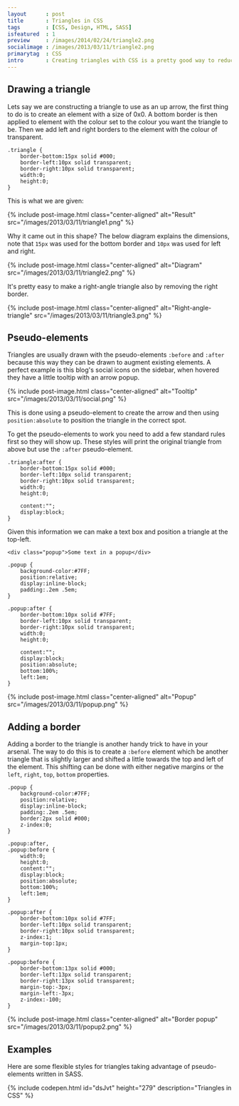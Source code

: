```yaml
---
layout      : post
title       : Triangles in CSS
tags        : [CSS, Design, HTML, SASS]
isfeatured  : 1
preview     : /images/2014/02/24/triangle2.png
socialimage : /images/2013/03/11/triangle2.png
primarytag  : CSS
intro       : Creating triangles with CSS is a pretty good way to reduce the amount of image dependencies within an application. They're a bit tricky to get your head around at first but once you understand them it's really easy.
---
```


## Drawing a triangle

Lets say we are constructing a triangle to use as an up arrow, the first thing to do is to create an element with a size of 0x0. A bottom border is then applied to element with the colour set to the colour you want the triangle to be. Then we add left and right borders to the element with the colour of transparent.

<!--prettify lang=css-->
    .triangle {
        border-bottom:15px solid #000;
        border-left:10px solid transparent;
        border-right:10px solid transparent;
        width:0;
        height:0;
    }

This is what we are given:

{% include post-image.html class="center-aligned" alt="Result" src="/images/2013/03/11/triangle1.png" %}

Why it came out in this shape? The below diagram explains the dimensions, note that `15px` was used for the bottom border and `10px` was used for left and right.

{% include post-image.html class="center-aligned" alt="Diagram" src="/images/2013/03/11/triangle2.png" %}

It's pretty easy to make a right-angle triangle also by removing the right border.

{% include post-image.html class="center-aligned" alt="Right-angle-triangle" src="/images/2013/03/11/triangle3.png" %}



## Pseudo-elements

Triangles are usually drawn with the pseudo-elements `:before` and `:after` because this way they can be drawn to augment existing elements. A perfect example is this blog's social icons on the sidebar, when hovered they have a little tooltip with an arrow popup.

{% include post-image.html class="center-aligned" alt="Tooltip" src="/images/2013/03/11/social.png" %}

This is done using a pseudo-element to create the arrow and then using `position:absolute` to position the triangle in the correct spot.

To get the pseudo-elements to work you need to add a few standard rules first so they will show up. These styles will print the original triangle from above but use the `:after` pseudo-element.

<!--prettify lang=css-->
    .triangle:after {
        border-bottom:15px solid #000;
        border-left:10px solid transparent;
        border-right:10px solid transparent;
        width:0;
        height:0;

        content:"";
        display:block;
    }

Given this information we can make a text box and position a triangle at the top-left.

<!--prettify lang=html-->
    <div class="popup">Some text in a popup</div>

<!--prettify lang=css-->
    .popup {
        background-color:#7FF;
        position:relative;
        display:inline-block;
        padding:.2em .5em;
    }

    .popup:after {
        border-bottom:10px solid #7FF;
        border-left:10px solid transparent;
        border-right:10px solid transparent;
        width:0;
        height:0;

        content:"";
        display:block;
        position:absolute;
        bottom:100%;
        left:1em;
    }

{% include post-image.html class="center-aligned" alt="Popup" src="/images/2013/03/11/popup.png" %}



## Adding a border

Adding a border to the triangle is another handy trick to have in your arsenal. The way to do this is to create a `:before` element which be another triangle that is slightly larger and shifted a little towards the top and left of the element. This shifting can be done with either negative margins or the `left`, `right`, `top`, `bottom` properties.

<!--prettify lang=css-->
    .popup {
        background-color:#7FF;
        position:relative;
        display:inline-block;
        padding:.2em .5em;
        border:2px solid #000;
        z-index:0;
    }

    .popup:after,
    .popup:before {
        width:0;
        height:0;
        content:"";
        display:block;
        position:absolute;
        bottom:100%;
        left:1em;
    }

    .popup:after {
        border-bottom:10px solid #7FF;
        border-left:10px solid transparent;
        border-right:10px solid transparent;
        z-index:1;
        margin-top:1px;
    }

    .popup:before {
        border-bottom:13px solid #000;
        border-left:13px solid transparent;
        border-right:13px solid transparent;
        margin-top:-3px;
        margin-left:-3px;
        z-index:-100;
    }

{% include post-image.html class="center-aligned" alt="Border popup" src="/images/2013/03/11/popup2.png" %}



## Examples

Here are some flexible styles for triangles taking advantage of pseudo-elements written in SASS.

{% include codepen.html id="dsJvt" height="279" description="Triangles in CSS" %}